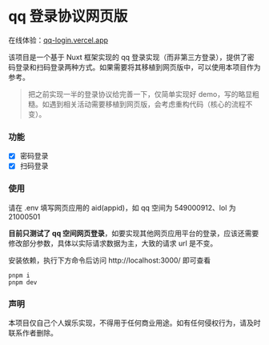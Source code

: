 # qq 登录协议网页版

在线体验：[qq-login.vercel.app](https://qq-login.vercel.app)

该项目是一个基于 Nuxt 框架实现的 qq 登录实现（而非第三方登录），提供了密码登录和扫码登录两种方式。如果需要将其移植到网页版中，可以使用本项目作为参考。

> 把之前实现一半的登录协议给完善一下，仅简单实现好 demo，写的略显粗糙。如遇到相关活动需要移植到网页版，会考虑重构代码（核心的流程不变）。

### 功能

- [x] 密码登录
- [x] 扫码登录

### 使用

请在 .env 填写网页应用的 aid(appid)，如 qq 空间为 549000912、lol 为 21000501

**目前只测试了 qq 空间网页登录**，如要实现其他网页应用平台的登录，应该还需要修改部分参数，具体以实际请求数据为主，大致的请求 url 是不变。

安装依赖，执行下方命令后访问 http://localhost:3000/ 即可查看

```
pnpm i
pnpm dev
```

### 声明

本项目仅自己个人娱乐实现，不得用于任何商业用途。如有任何侵权行为，请及时联系作者删除。
